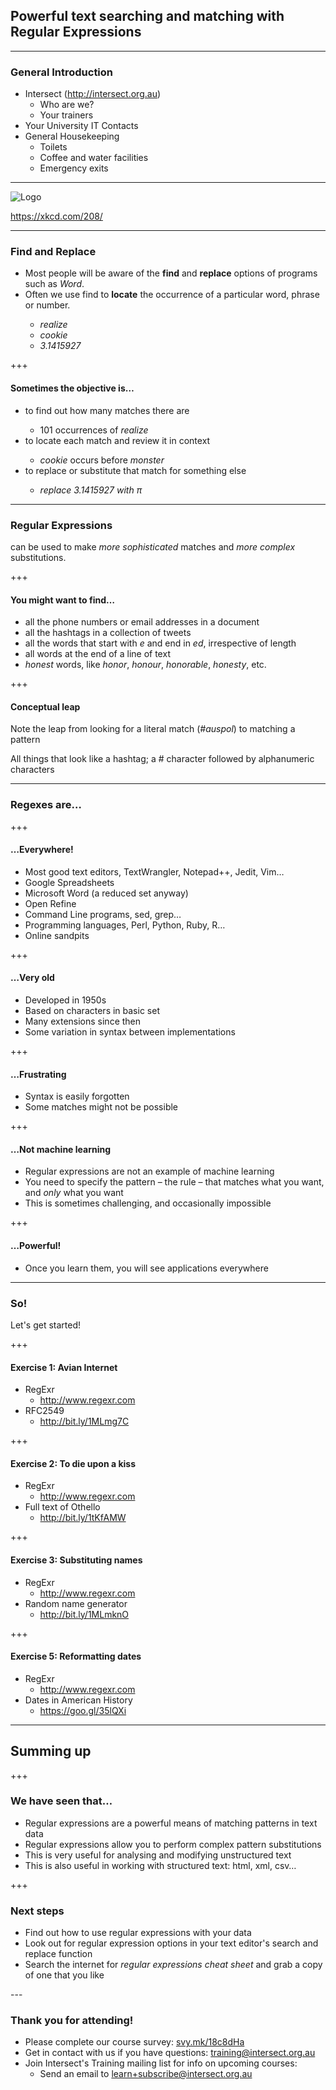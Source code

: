 ## Powerful text searching and matching with Regular Expressions

---

### General Introduction

- Intersect (http://intersect.org.au)
   - Who are we?
   - Your trainers
- Your University IT Contacts
- General Housekeeping
   - Toilets
   - Coffee and water facilities
   - Emergency exits

---

![Logo](https://imgs.xkcd.com/comics/regular_expressions.png)

https://xkcd.com/208/

---

### Find and Replace

<ul>
<li>Most people will be aware of the <strong>find</strong> and <strong>replace</strong> options of programs such as <em>Word</em>.</li>
<li>Often we use find to <strong>locate</strong> the occurrence of a particular word, phrase or number.</li>
<ul>
<li><em>realize</em></li><!-- .element: class="fragment" -->
<li><em>cookie</em></li><!-- .element: class="fragment" -->
<li><em>3.1415927</em></li><!-- .element: class="fragment" -->
</ul>
</ul>
+++

#### Sometimes the objective is…
<ul>
<li>to find out how many matches there are</li>
    <ul><li>101 occurrences of <em>realize</em></li></ul><!-- .element: class="fragment" -->
<li>to locate each match and review it in context</li> 
    <ul><li><em>cookie</em> occurs before <em>monster</em></li></ul><!-- .element: class="fragment" -->
<li>to replace or substitute that match for something else</li>
    <ul><li><em>replace 3.1415927 with π</em></li></ul><!-- .element: class="fragment" -->
</ul>

---

### Regular Expressions

can be used to make *more sophisticated* matches and *more complex* substitutions.

+++

#### You might want to find…
<ul>
<li>all the phone numbers or email addresses in a document</li><!-- .element: class="fragment" -->
<li>all the hashtags in a collection of tweets</li><!-- .element: class="fragment" -->
<li>all the words that start with <em>e</em> and end in <em>ed</em>, irrespective of length</li><!-- .element: class="fragment" -->
<li>all words at the end of a line of text</li><!-- .element: class="fragment" -->
<li><em>honest</em> words, like <em>honor</em>, <em>honour</em>, <em>honorable</em>, <em>honesty</em>, etc.</li><!-- .element: class="fragment" -->
</ul>
+++

#### Conceptual leap

Note the leap from looking for a literal match (<em>#auspol</em>) to matching a pattern

All things that look like a hashtag; a # character followed by alphanumeric characters



---

### Regexes are… 

+++
#### …Everywhere!
<ul>
<li>Most good text editors, TextWrangler, Notepad++, Jedit, Vim…</li><!-- .element: class="fragment" -->
<li>Google Spreadsheets</li><!-- .element: class="fragment" -->
<li>Microsoft Word (a reduced set anyway)</li><!-- .element: class="fragment" -->
<li>Open Refine</li><!-- .element: class="fragment" -->
<li>Command Line programs, sed, grep…</li><!-- .element: class="fragment" -->
<li>Programming languages, Perl, Python, Ruby, R…</li><!-- .element: class="fragment" -->
<li>Online sandpits</li><!-- .element: class="fragment" -->
</ul>
+++

#### …Very old
<ul>
<li>Developed in 1950s</li><!-- .element: class="fragment" -->
<li>Based on characters in basic set </li><!-- .element: class="fragment" -->
<li>Many extensions since then</li><!-- .element: class="fragment" -->
<li>Some variation in syntax between implementations</li><!-- .element: class="fragment" -->
</ul>
+++

#### …Frustrating
<ul>
<li>Syntax is easily forgotten</li><!-- .element: class="fragment" -->
<li>Some matches might not be possible</li><!-- .element: class="fragment" -->
</ul>
+++

#### …Not machine learning

<ul>
<li>Regular expressions are not an example of machine learning</li><!-- .element: class="fragment" -->
<li>You need to specify the pattern – the rule – that matches what you want, and <em>only</em> what you want</li><!-- .element: class="fragment" -->
<li>This is sometimes challenging, and occasionally impossible</li><!-- .element: class="fragment" -->
</ul>

+++

#### …Powerful!

- Once you learn them, you will see applications everywhere

---

### So!

Let's get started!

+++

#### Exercise 1: Avian Internet

- RegExr
   - http://www.regexr.com
- RFC2549
   - http://bit.ly/1MLmg7C

+++

#### Exercise 2: To die upon a kiss

- RegExr
   - http://www.regexr.com
- Full text of Othello
   - http://bit.ly/1tKfAMW

+++

#### Exercise 3: Substituting names

- RegExr
   - http://www.regexr.com
- Random name generator
   - http://bit.ly/1MLmknO

+++

#### Exercise 5: Reformatting dates

- RegExr
   - http://www.regexr.com
- Dates in American History
   - https://goo.gl/35lQXi

---

## Summing up

+++

### We have seen that…
<ul>
<li>Regular expressions are a powerful means of matching patterns in text data</li><!-- .element: class="fragment" -->
<li>Regular expressions allow you to perform complex pattern substitutions</li><!-- .element: class="fragment" -->
<li>This is very useful for analysing and modifying unstructured text</li><!-- .element: class="fragment" -->
<li>This is also useful in working with structured text: html, xml, csv…</li><!-- .element: class="fragment" -->
</ul>

+++

### Next steps
<ul>
<li>Find out how to use regular expressions with your data</li><!-- .element: class="fragment" -->
<li>Look out for regular expression options in your text editor's search and replace function</li><!-- .element: class="fragment" -->
<li>Search the internet for <em>regular expressions cheat sheet</em> and grab a copy of one that you like</li><!-- .element: class="fragment" -->
</ul>
---

### Thank you for attending!

- Please complete our course survey: [svy.mk/18c8dHa](http://svy.mk/18c8dHa)
- Get in contact with us if you have questions: [training@intersect.org.au](mailto:training@intersect.org.au)
- Join Intersect's Training mailing list for info on upcoming courses:
   - Send an email to [learn+subscribe@intersect.org.au](mailto:learn+subscribe@intersect.org.au)
